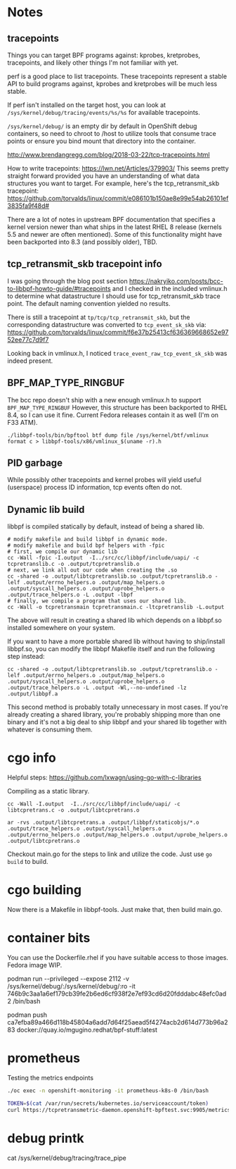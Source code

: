 # Notes

## tracepoints

Things you can target BPF programs against: kprobes, kretprobes, tracepoints,
and likely other things I'm not familiar with yet.

perf is a good place to list tracepoints.  These tracepoints represent a stable
API to build programs against, kprobes and kretprobes will be much less stable.

If perf isn't installed on the target host, you can look at
`/sys/kernel/debug/tracing/events/%s/%s` for available tracepoints.

`/sys/kernel/debug/` is an empty dir by default in OpenShift debug containers,
so need to chroot to /host to utilize tools that consume trace points or
ensure you bind mount that directory into the container.

http://www.brendangregg.com/blog/2018-03-22/tcp-tracepoints.html

How to write tracepoints: https://lwn.net/Articles/379903/  This seems pretty
straight forward provided you have an understanding of what data structures
you want to target.  For example, here's the tcp_retransmit_skb tracepoint:
https://github.com/torvalds/linux/commit/e086101b150ae8e99e54ab26101ef3835fa9f48d#

There are a lot of notes in upstream BPF documentation that specifies a kernel
version newer than what ships in the latest RHEL 8 release (kernels 5.5 and
newer are often mentioned).  Some of this functionality might have been
backported into 8.3 (and possibly older), TBD.

## tcp_retransmit_skb tracepoint info

I was going through the blog post section
https://nakryiko.com/posts/bcc-to-libbpf-howto-guide/#tracepoints
and I checked in the included vmlinux.h to determine what datastructure I should
use for tcp_retransmit_skb trace point. The default naming convention yielded no results.

There is still a tracepoint at `tp/tcp/tcp_retransmit_skb`, but the corresponding
datastructure was converted to `tcp_event_sk_skb`
via: https://github.com/torvalds/linux/commit/f6e37b25413cf636369668652e9752ee77c7d9f7

Looking back in vmlinux.h, I noticed `trace_event_raw_tcp_event_sk_skb` was
indeed present.

## BPF_MAP_TYPE_RINGBUF

The bcc repo doesn't ship with a new enough vmlinux.h to support `BPF_MAP_TYPE_RINGBUF`
However, this structure has been backported to RHEL 8.4, so I can use it fine.
Current Fedora releases contain it as well (I'm on F33 ATM).

`./libbpf-tools/bin/bpftool btf dump file /sys/kernel/btf/vmlinux format c > libbpf-tools/x86/vmlinux_$(uname -r).h`

## PID garbage

While possibly other tracepoints and kernel probes will yield useful (userspace)
process ID information, tcp events often do not.

## Dynamic lib build

libbpf is compiled statically by default, instead of being a shared lib.

```
# modify makefile and build libbpf in dynamic mode.
# modify makefile and build bpf helpers with -fpic
# first, we compile our dynamic lib
cc -Wall -fpic -I.output  -I../src/cc/libbpf/include/uapi/ -c tcpretranslib.c -o .output/tcpretranslib.o
# next, we link all out our code when creating the .so
cc -shared -o .output/libtcpretranslib.so .output/tcpretranslib.o -lelf .output/errno_helpers.o .output/map_helpers.o .output/syscall_helpers.o .output/uprobe_helpers.o .output/trace_helpers.o -L .output -lbpf
# finally, we compile a program that uses our shared lib.
cc -Wall -o tcpretransmain tcpretransmain.c -ltcpretranslib -L.output
```

The above will result in creating a shared lib which depends on a libbpf.so
installed somewhere on your system.

If you want to have a more portable shared lib without having to ship/install
libbpf.so, you can modify the libbpf Makefile itself and run the following
step instead:
```
cc -shared -o .output/libtcpretranslib.so .output/tcpretranslib.o -lelf .output/errno_helpers.o .output/map_helpers.o .output/syscall_helpers.o .output/uprobe_helpers.o .output/trace_helpers.o -L .output -Wl,--no-undefined -lz .output/libbpf.a
```

This second method is probably totally unnecessary in most cases.  If you're
already creating a shared library, you're probably shipping more than one binary
and it's not a big deal to ship libbpf and your shared lib together with
whatever is consuming them.

# cgo info

Helpful steps: https://github.com/lxwagn/using-go-with-c-libraries

Compiling as a static library.

```
cc -Wall -I.output  -I../src/cc/libbpf/include/uapi/ -c libtcpretrans.c -o .output/libtcpretrans.o

ar -rvs .output/libtcpretrans.a .output/libbpf/staticobjs/*.o .output/trace_helpers.o .output/syscall_helpers.o .output/errno_helpers.o .output/map_helpers.o .output/uprobe_helpers.o .output/libtcpretrans.o
```

Checkout main.go for the steps to link and utilize the code.
Just use `go build` to build.

# cgo building

Now there is a Makefile in libbpf-tools.  Just make that, then build main.go.

# container bits

You can use the Dockerfile.rhel if you have suitable access to those images.
Fedora image WIP.

podman run --privileged --expose 2112 -v /sys/kernel/debug/:/sys/kernel/debug/:ro -it 746b9c3aa1a6ef179cb39fe2b6ed6cf938f2e7ef93cd6d20fdddabc48efc0ad2 /bin/bash

podman push ca7efba89a466d118b45804a6add7d64f25aead5f4274acb2d614d773b96a283 docker://quay.io/mgugino.redhat/bpf-stuff:latest

# prometheus

Testing the metrics endpoints
```sh
./oc exec -n openshift-monitoring -it prometheus-k8s-0 /bin/bash

TOKEN=$(cat /var/run/secrets/kubernetes.io/serviceaccount/token)
curl https://tcpretransmetric-daemon.openshift-bpftest.svc:9905/metrics --cacert /etc/prometheus/configmaps/serving-certs-ca-bundle/service-ca.crt --resolve tcpretransmetric-daemon.openshift-bpftest.svc:9905:10.131.0.21 -H "Authorization: Bearer ${TOKEN}"
```

# debug printk
cat /sys/kernel/debug/tracing/trace_pipe
